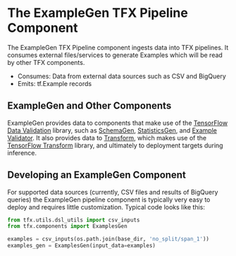 # The ExampleGen TFX Pipeline Component

The ExampleGen TFX Pipeline component ingests
data into TFX pipelines. It consumes external files/services to generate
Examples which will be read by other TFX components.

* Consumes: Data from external data sources such as CSV and BigQuery
* Emits: tf.Example records

## ExampleGen and Other Components

ExampleGen provides data to components that make use of the
[TensorFlow Data Validation](tfdv.md) library, such as [SchemaGen](schemagen.md),
[StatisticsGen](statsgen.md), and [Example Validator](exampleval.md).  It also
provides data to [Transform](transform.md), which makes use of the
[TensorFlow Transform](tft.md) library, and ultimately to deployment targets
during inference.

## Developing an ExampleGen Component

For supported data sources (currently, CSV files and results of BigQuery
queries) the ExampleGen pipeline component is typically very easy to deploy and
requires little customization. Typical code looks like this:

```python
from tfx.utils.dsl_utils import csv_inputs
from tfx.components import ExamplesGen

examples = csv_inputs(os.path.join(base_dir, 'no_split/span_1'))
examples_gen = ExamplesGen(input_data=examples)
```
